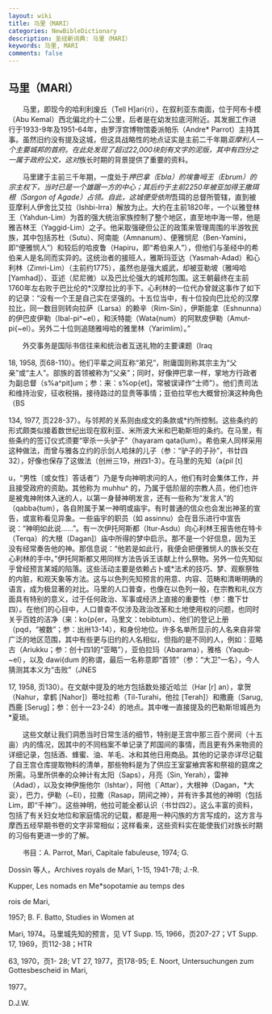 ```yaml
---
layout: wiki
title: 马里（MARI）
categories: NewBibleDictionary
description: 圣经新词典: 马里（MARI）
keywords: 马里, MARI
comments: false
---
```


## 马里（MARI）

　　马里，即现今的哈利利废丘（Tell H]ari{ri），在叙利亚东南面，位于阿布卡模（Abu Kemal）西北偏北约十二公里，后者是在幼发拉底河附近。其发掘工作进行于1933-9年及1951-64年，由罗浮宫博物馆委派帕乐（Andre* Parrot）主持其事。虽然旧约没有提及这城，但这具战略性的地点证实是主前二千年期*亚摩利人一个主要城邦的首府。在此处发现了超过22,000块刻有文字的泥版，其中有四分之一属于政府公文，这对*族长时期的背景提供了重要的资料。

　　马里建于主前三千年期，一度处于*押巴拿（Ebla）的埃鲁呣王（Ebrum）的宗主权下，当时已是一个雄踞一方的中心；其后约于主前2250年被亚加得王撒珥根（Sargon of Agade）占领。自此，这城便受依附*吾珥的总督所管辖，直到被亚摩利人伊舍比艾拉（Ishbi-Irra）解放为止。大约在主前1820年，一个以雅登林王（Yahdun-Lim）为首的强大统治家族控制了整个地区，直至地中海一带，他是雅吉林王（Yaggid-Lim）之子。他采取强硬但公正的政策来管理周围的半游牧民族，其中包括苏杜（Sutu）、阿南能（Amnanum）、便雅悯尼（Ben-Yamini，即“便雅悯人”）和较后的哈皮鲁（Hapiru，即“希伯来人”），但他们与圣经中的希伯来人是名同而实异的。这统治者的接班人，雅斯玛亚达（Yasmah-Adad）和心利林（Zimri-Lim）（主前约1775），虽然也是强大威武，却被亚勒坡（雅呣哈 [Yamhad]）、亚述（尼尼微）以及巴比伦强大的城邦包围。这王朝最终在主前1760年左右败于巴比伦的*汉摩拉比的手下。心利林的一位代办曾就这事作了如下的记录：“没有一个王是自己实在坚强的。十五位当中，有十位投向巴比伦的汉摩拉比，同一数目则转向拉萨（Larsa）的赖辛（Rim-Sin），伊斯能拿（Eshnunna）的伊巴皮伊勒（Ibal-pi^~el），和沃特能（Wata{num）的阿默皮伊勒（Amut-pi{~el）。另外二十位则追随雅呣哈的雅里林（Yarimlim）。”

　　外交事务是国际书信往来和统治者互送礼物的主要课题（Iraq

18, 1958, 页68-110）。他们平辈之间互称“弟兄”，附庸国则称其宗主为“父亲”或“主人”。部族的首领被称为“父亲”；同时，好像押巴拿一样，掌地方行政者为副总督（s%a^pit]um；参：来：s%op{et]，常被误译作“士师”）。他们责司法和维持治安，征收税捐，接待路过的显贵等事情；亚伯拉罕也大概曾扮演这种角色（BS

134, 1977, 页228-37）。与邻邦的关系则由成文的条款或*约所控制。这些条约的形式颇类似接着数世纪出现在叙利亚、米所波大米和巴勒斯坦的条约。在马里，有些条约的签订仪式须要“宰杀一头驴子”（hayaram qata{lum）。希伯来人同样采用这种做法，而曾与雅各立约的示剑人哈抹的儿子（参：“驴子的子孙”，书廿四32），好像也保存了这做法（创卅三19，卅四1-3）。在马里的先知（a{pil [t]

u，“男性〔或女性〕答话者”）乃是专向神明求问的人，他们有时会集体工作，并且接受政府的资助。其他称为 muhhu^ 的，乃属于低阶层的宗教人员，他们也许是被鬼神附体入迷的人，以第一身替神明发言，还有一些称为“发言人”的（qabba{tum），各自附属于某一神明或庙宇。有时普通的信众也会发出神圣的宣告，或宣称看见异象。一些庙宇的职员（如 assinnu）会在音乐进行中宣告说：“神明如此说……”。有一次伊托阿斯都（Itur-Asdu）向心利林王报告他在特卡（Terqa）的大根（Dagan]）庙中所得的梦中启示。那不是一个好信息，因为王没有经常奏告他的神。那信息说：“他若是如此行，我便会把便雅悯人的族长交在心利林的手中。”伊托阿斯都又用同样方法告诉王该献上什么祭物。另外一位先知似乎曾经预言某城的陷落。这些活动主要是依赖占卜或*法术的技巧、梦、观察祭牲的内脏，和观天象等方法。这与以色列先知预言的用意、内容、范畴和清晰明确的语言，成为极显著的对比。马里的人口普查，也像在以色列一般，在宗教和礼仪方面具有特别的意义，过于任何政治、军事或经济上直接的重要性（参：撒下廿四）。在他们的心目中，人口普查不仅涉及政治改革和土地使用权的问题，也同时关乎百姓的洁净（来：ko{p{er，马里文：tebibtum）、他们的登记上册（pqd，“被数”；参：出卅13-14），和身份地位。许多名单所显示的人名来自非常广泛的地区范围，其中有些更与旧约的人名相似，但指的是不同的人，例如：亚略古（Ariukku；参：创十四1的“亚略”），亚伯拉玛（Abarama），雅格（Yaqub-~el），以及 dawi{dum 的称谓，最后一名称意即“首领”（参：“大卫”一名），今人猜测其本义为“击败”（JNES

17, 1958, 页130）。在文献中提及的地方包括数处接近哈兰（Har [r] an），拿贺（Nahur，拿鹤 [Nahor]）蒂吐拉希（Til-Turahi，他拉 [Terah]）和撒鹿（Sarug, 西鹿 [Serug]；参：创十一23-24）的地点。其中唯一直接提及的巴勒斯坦城邑为*夏琐。

　　这些文献让我们洞悉当时日常生活的细节，特别是王宫中那三百个房间（十五亩）内的情况，因其中的不同档案不单记录了邦国间的事情，而且更有外来物资的详细记录，包括酒、蜂蜜、油、羊毛、冰和其他日用商品。其他的记录亦详尽记载了自王宫仓库提取物料的清单，那些物料是为了供应王室宴飨宾客和祭祖的筵席之所需。马里所供奉的众神计有太阳（Saps），月亮（Sin, Yerah），雷神（Adad），以及女神伊施他尔（Ishtar），阿他（`Attar），大根神（Dagan，*大衮），巴力，伊勒（~El），拉撒（Rasap，阴间之神），并有许多其他的神明（包括 Lim，即“千神”）。这些神明，他拉可能全都认识（书廿四2）。这么丰富的资料，包括了有关妇女地位和家庭情况的记载，都是用一种闪族的方言写成的，这方言与摩西五经早期书卷的文字非常相似；这样看来，这些资料实在能使我们对族长时期的习俗有更进一步的了解。

　　书目：A. Parrot, Mari, Capitale fabuleuse, 1974; G.

Dossin 等人，Archives royals de Mari, 1-15, 1941-78; J.-R.

Kupper, Les nomads en Me*sopotamie au temps des

rois de Mari,

1957; B. F. Batto, Studies in Women at

Mari, 1974。马里城先知的预言，见 VT Supp. 15, 1966，页207-27；VT Supp. 17, 1969，页112-38；HTR

63, 1970，页1- 28; VT 27, 1977，页178-95; E. Noort, Untersuchungen zum Gottesbescheid in Mari,

1977。

D.J.W.








